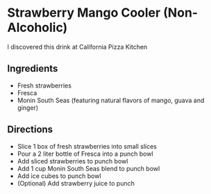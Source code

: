 # Strawberry Mango Cooler (Non-Alcoholic)

I discovered this drink at California Pizza Kitchen

## Ingredients

* Fresh strawberries
* Fresca
* Monin South Seas (featuring natural flavors of mango, guava and ginger)

## Directions

* Slice 1 box of fresh strawberries into small slices
* Pour a 2 liter bottle of Fresca into a punch bowl
* Add sliced strawberries to punch bowl
* Add 1 cup Monin South Seas blend to punch bowl
* Add ice cubes to punch bowl
* (Optional) Add strawberry juice to punch
